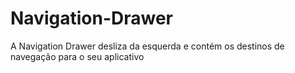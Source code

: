 # Navigation-Drawer
A Navigation Drawer desliza da esquerda e contém os destinos de navegação para o seu aplicativo
